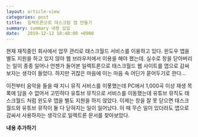 ```yaml
---
layout: article-view
categories: post
title:  일렉트론으로 데스크탑 앱 만들기
summary: summary 내용 삽입
date:   2019-12-12 10:40:00 +0900
---
```


현재 재직중인 회사에서 업무 관리로 태스크월드 서비스를 이용하고 있다. 윈도우 앱을 별도 지원을 하고 있지 않아 웹 브라우저에서 이용을 해야 했는데. 실수로 창을 닫아버리는 일이 종종 일어나 언젠가 들어본 일렉트론으로 태스크월드 웹 사이트를 앱으로 감싸보자는 생각이 들었다. 하지만 귀찮은 마음에 이는 마음 속 어딘가 묻어두기로 한다...

이전부터 음악을 들을 때 지니 뮤직 서비스를 이욯했는데 PC에서 1,000곡 이상 재생 목록에 담을 수 없어서 고민하다 유튜브 뮤직으로 서비스를 이동했는데 유튜브 뮤직도 태스크월드 처럼 윈도우 앱을 별도 지원을 하지 않았다. 이제는 창을 잘 못 닫으면 태스크월드와 유튜브 뮤직이 둘 다 닫혀지는 일이 일어났다. 이 때 무슨 일이 있더라도 앱으로 감싸서 사용하자는 생각으로 일렉트론 문서를 찾아보았다.

**내용 추가하기**